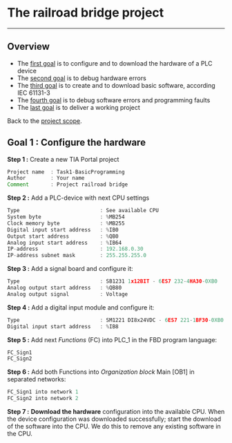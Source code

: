 # The railroad bridge project
_____________________________________
## Overview
-   The [first goal](Ex02/Subchapter04_01.md) is to configure and to download the hardware of a PLC device
-   The [second goal](Ex02/Subchapter04_02.md) is to debug hardware errors
-   The [third goal](Ex02/Subchapter04_03.md) is to create and to download basic software, according IEC 61131-3
-   The [fourth goal](Ex02/Subchapter04_04.md) is to debug software errors and programming faults
-   The [last goal](Ex02/Subchapter04_05.md) is to deliver a working project

Back to the [project scope](Ex02/Subchapter04.md).

## Goal 1 : Configure the hardware
**Step 1 :** Create a new TIA Portal project
```javascript
Project name  : Task1-BasicProgramming
Author        : Your name
Comment       : Project railroad bridge
```

**Step 2 :** Add a PLC-device with next CPU settings
```javascript
Type                          : See available CPU
System byte                   : %MB254
Clock memory byte             : %MB255
Digital input start address   : %IB0
Output start address          : %QB0
Analog input start address    : %IB64
IP-address                    : 192.168.0.30
IP-address subnet mask        : 255.255.255.0
```

**Step 3 :** Add a signal board and configure it:
```javascript
Type                          : SB1231 1x12BIT - 6ES7 232-4HA30-0XB0
Analog output start address   : %QB80
Analog output signal          : Voltage
```

**Step 4 :** Add a digital input module and configure it:
```javascript
Type                          : SM1221 DI8x24VDC - 6ES7 221-1BF30-0XB0
Digital input start address   : %IB8
```

**Step 5 :** Add next *Functions* (FC) into PLC_1 in the FBD program language:
```javascript
FC_Sign1
FC_Sign2
```

**Step 6 :** Add both Functions into *Organization block* Main [OB1] in separated networks:
```javascript
FC_Sign1 into network 1
FC_Sign2 into network 2
```

**Step 7 :** **Download the hardware** configuration into the available CPU. When the device configuration was downloaded successfully; start the download of the software into the CPU. We do this to remove any existing software in the CPU.

